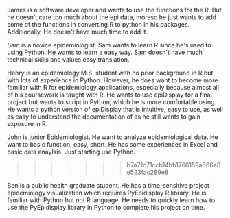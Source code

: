 
James is a software developer and wants to use the functions for the R. But he doesn't care too much about the epi data,
moreso he just wants to add some of the functions in converting R to python in his packages. Additionally, He doesn't
have much time to add it.


Sam is a novice epidemiologist. Sam wants to learn R since
he's used to using Python. He wants to learn a easy way. Sam doesn't have much technical skills and values easy translation.

Henry is an epidemiology M.S. student with no prior background in R but with lots of experience in Python. However, he does want to become more familiar with R for epidemiology applications, especially because almost all of his coursework is taught with R. He wants to use epiDisplay for a final project but wants to script in Python, which he is more comfortable using. He wants a python version of epiDisplay that is intuitive, easy to use, as well as easy to understand the documentation of as he still wants to gain exposure in R.


John is junior Epidemiologist. He want to analyze epidemiological data.
He want to basic function, easy, short. He has some experiences in Excel and basic data anaylsis. Just starting use Python.
>>>>>>> b7a71c71ccb14bb1766159a666e8e523fac289e8

Ben is a public health graduate student. He has a time-sensitive project epidemiology visualization which requires PyEpidisplay R library. He is familiar with Python but not R language. He needs to quickly learn how to use the PyEpidisplay library in Python to complete his project on time.


